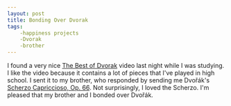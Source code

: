 ```yaml
---
layout: post
title: Bonding Over Dvorak
tags:
    -happiness projects
    -Dvorak
    -brother
---
```


I found a very nice [The Best of Dvorak](https://www.youtube.com/watch?v=G3-ZniwXSYY "The Best of Dvorak") video last night while I was studying. I like the video because it contains a lot of pieces that I've played in high school. I sent it to my brother, who responded by sending me Dvořák's [Scherzo Capriccioso, Op. 66](https://www.youtube.com/watch?v=k8-wQZUQ99A "Antonín Dvořák -Scherzo Capriccioso, Op. 66"). Not surprisingly, I loved the Scherzo. I'm pleased that my brother and I bonded over Dvořák.